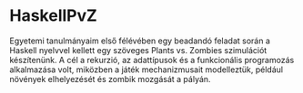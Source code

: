 # HaskellPvZ
Egyetemi tanulmányaim első félévében egy beadandó feladat során a Haskell nyelvvel kellett egy szöveges Plants vs. Zombies szimulációt készítenünk. A cél a rekurzió, az adattípusok és a funkcionális programozás alkalmazása volt, miközben a játék mechanizmusait modelleztük, például növények elhelyezését és zombik mozgását a pályán.
